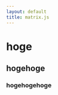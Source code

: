 ```yaml
---
layout: default
title: matrix.js
---
```


<!-- <script src="jquery-3.4.1.min.js"></script> -->
<script type="text/x-mathjax-config">
MathJax.Hub.Config({ 
  TeX: {  extensions: ["cancel.js"] },
  tex2jax: { inlineMath: [ ['$','$'], ['\\(','\\)'] ], processEscapes: true }
});
</script>
<script type="text/javascript" async
  src="https://cdnjs.cloudflare.com/ajax/libs/mathjax/2.7.2/MathJax.js?config=TeX-MML-AM_CHTML&locale=ja">
</script>
<script src="./matrix.js"></script>

<span id="formula">
<script>
let a = Matrix.identity(4)
document.querySelector("#formula").innerHTML = `$${a.to_tex()}$`
</script>
</span>

# hoge
## hogehoge
### hogehogehoge